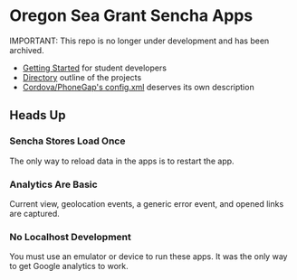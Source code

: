 # Oregon Sea Grant Sencha Apps

IMPORTANT: This repo is no longer under development and has been archived.

- [Getting Started](docs/getting-started.md) for student developers
- [Directory](docs/directory.md) outline of the projects
- [Cordova/PhoneGap's config.xml](docs/config.xml.md) deserves its own description

## Heads Up

### Sencha Stores Load Once

The only way to reload data in the apps is to restart the app.

### Analytics Are Basic

Current view, geolocation events, a generic error event, and opened links are captured.

### No Localhost Development

You must use an emulator or device to run these apps. It was the only way to get Google analytics to work.
